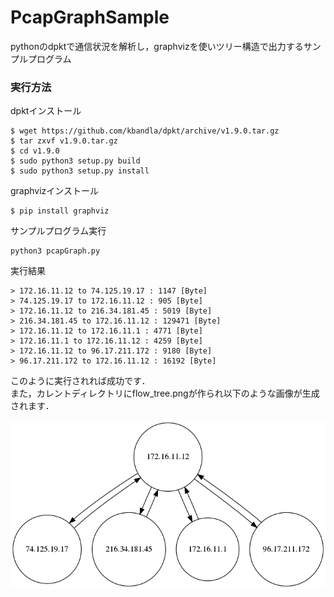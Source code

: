 # PcapGraphSample
pythonのdpktで通信状況を解析し，graphvizを使いツリー構造で出力するサンプルプログラム

### 実行方法
dpktインストール

```
$ wget https://github.com/kbandla/dpkt/archive/v1.9.0.tar.gz
$ tar zxvf v1.9.0.tar.gz
$ cd v1.9.0
$ sudo python3 setup.py build
$ sudo python3 setup.py install
```
graphvizインストール

```
$ pip install graphviz
```
サンプルプログラム実行

```
python3 pcapGraph.py
```
実行結果

```
> 172.16.11.12 to 74.125.19.17 : 1147 [Byte]
> 74.125.19.17 to 172.16.11.12 : 905 [Byte]
> 172.16.11.12 to 216.34.181.45 : 5019 [Byte]
> 216.34.181.45 to 172.16.11.12 : 129471 [Byte]
> 172.16.11.12 to 172.16.11.1 : 4771 [Byte]
> 172.16.11.1 to 172.16.11.12 : 4259 [Byte]
> 172.16.11.12 to 96.17.211.172 : 9180 [Byte]
> 96.17.211.172 to 172.16.11.12 : 16192 [Byte]
```
このように実行されれば成功です．  
また，カレントディレクトリにflow_tree.pngが作られ以下のような画像が生成されます．

![flow_tree.png](https://github.com/hogeline/PcapGraphSample/blob/master/flow_tree.png)

